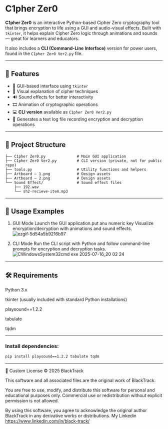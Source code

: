 # C1pher Zer0

**C1pher Zer0** is an interactive Python-based Cipher Zero cryptography tool that brings encryption to life using a GUI and audio-visual effects. Built with `tkinter`, it helps explain Cipher Zero logic through animations and sounds — great for learners and educators.

It also includes a **CLI (Command-Line Interface)** version for power users, found in the `C1pher Zer0 Ver2.py` file.

---

## 🌟 Features

- 🎨 GUI-based interface using `tkinter`
- 🔐 Visual explanation of cipher techniques
- 🔊 Sound effects for better interactivity
- 🎞️ Animation of cryptographic operations
- 💻 **CLI version** available as `C1pher Zer0 Ver2.py`
- 📝 Generates a text log file recording encryption and decryption operations
---

## 📂 Project Structure
```C1pher Zer0/
├── C1pher Zer0.py              # Main GUI application
├── C1pher Zer0 Ver2.py         # CLI version (private, not for public repo)
├── tools.py                    # Utility functions and helpers
├── Artboard – 1.png            # Design assets
├── Artboard – 2.png            # Design assets
└── Sound Effect/               # Sound effect files
    ├── 192.wav                 
    └── sh2-recieve-item.mp3
```
---

## 📖 Usage Examples
1. GUI Mode
  Launch the GUI application.put anu numeric key
  Visualize encryption/decryption with animations and sound effects.
  ![ezgif-5d54a5b9216b97](https://github.com/user-attachments/assets/31e902fc-f8c2-43cd-bf01-1403342c804e)

2. CLI Mode
  Run the CLI script with Python and follow command-line prompts for encryption and decryption tasks.
  ![CWindowsSystem32cmd exe  2025-07-16_20 02 24](https://github.com/user-attachments/assets/bf2dfda3-af6f-4068-9b67-3a62e091cf2a)

---

## 🛠️ Requirements

Python 3.x

tkinter (usually included with standard Python installations)

playsound==1.2.2

tabulate

tqdm

---

### Install dependencies:

```bash
pip install playsound==1.2.2 tabulate tqdm
```

---

📄 Custom License
© 2025 BlackTrack

This software and all associated files are the original work of BlackTrack.

You are free to use, modify, and distribute this software for personal and educational purposes only.
Commercial use or redistribution without explicit permission is not allowed.

By using this software, you agree to acknowledge the original author BlackTrack in any derivative works or distributions.
My Linkedin https://www.linkedin.com/in/black-track/
